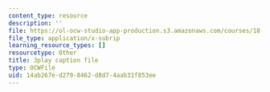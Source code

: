 ```yaml
---
content_type: resource
description: ''
file: https://ol-ocw-studio-app-production.s3.amazonaws.com/courses/18-06sc-linear-algebra-fall-2011/14ab267ed2798462d8d74aab31f853ee_55AoWKZZtww.srt
file_type: application/x-subrip
learning_resource_types: []
resourcetype: Other
title: 3play caption file
type: OCWFile
uid: 14ab267e-d279-8462-d8d7-4aab31f853ee
---
```

